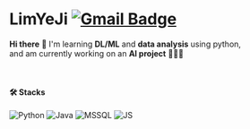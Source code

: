# LimYeJi [![Gmail Badge](https://img.shields.io/badge/Gmail-D14836?style=flat&logo=Gmail&logoColor=white)](mailto:limyeji0505@gmail.com)

<b>Hi there</b> 👋 I'm learning <b>DL/ML</b> and <b>data analysis</b> using python, </br>
and am currently working on an <b>AI project</b> 👩🏻‍💻


<!--
**lim-ye-ji/lim-ye-ji** is a ✨ _special_ ✨ repository because its `README.md` (this file) appears on your GitHub profile.

Here are some ideas to get you started:

- 🔭 I’m currently working on ...
- 🌱 I’m currently learning ...
- 👯 I’m looking to collaborate on ...
- 🤔 I’m looking for help with ...
- 💬 Ask me about ...
- 📫 How to reach me: ...
- 😄 Pronouns: ...
- ⚡ Fun fact: ...
-->

</br>

#### 🛠️ Stacks
![Python](https://img.shields.io/badge/Python-3776AB?style='plastic'&logo=Python&logoColor=white)
![Java](https://img.shields.io/badge/Java-007396?style='plastic'&logo=Java&logoColor=white)
![MSSQL](https://img.shields.io/badge/MSSQL-CC2927.svg?style='plastic'&logo=microsoftsqlserver&logoColor=white)
![JS](https://img.shields.io/badge/JavaScript-F7DF1E?style='plastic'&logo=JavaScript&logoColor=white)
